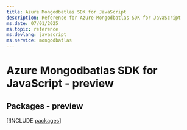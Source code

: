 ```yaml
---
title: Azure Mongodbatlas SDK for JavaScript
description: Reference for Azure Mongodbatlas SDK for JavaScript
ms.date: 07/01/2025
ms.topic: reference
ms.devlang: javascript
ms.service: mongodbatlas
---
```

# Azure Mongodbatlas SDK for JavaScript - preview
## Packages - preview
[!INCLUDE [packages](mongodbatlas-index.md)]